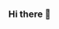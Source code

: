 ### Hi there 👋

<!--
**irademos/irademos** is a ✨ _special_ ✨ repository because its `README.md` (this file) appears on your GitHub profile.
-->


